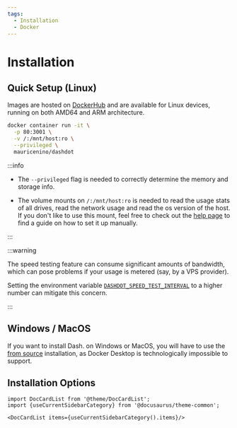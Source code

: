 ```yaml
---
tags:
  - Installation
  - Docker
---
```


# Installation

## Quick Setup (Linux)

Images are hosted on [DockerHub](https://hub.docker.com/r/mauricenino/dashdot)
and are available for Linux devices, running on both AMD64 and ARM architecture.

```bash
docker container run -it \
  -p 80:3001 \
  -v /:/mnt/host:ro \
  --privileged \
  mauricenino/dashdot
```

:::info

- The `--privileged` flag is needed to correctly determine the memory and storage info.

- The volume mounts on `/:/mnt/host:ro` is needed to read the usage stats of all drives,
  read the network usage and read the os version of the host. If you don't like to use this
  mount, feel free to check out the [help page](../help.md#qa) to find a guide on how to set it up manually.

:::

:::warning

The speed testing feature can consume significant amounts of bandwidth, which can pose
problems if your usage is metered (say, by a VPS provider).

Setting the environment variable [`DASHDOT_SPEED_TEST_INTERVAL`](./config/widget-specific/network#dashdot_speed_test_interval)
to a higher number can mitigate this concern.

:::

## Windows / MacOS

If you want to install Dash. on Windows or MacOS, you will have to use the [from source](./install/from-source)
installation, as Docker Desktop is technologically impossible to support.

## Installation Options

```mdx-code-block
import DocCardList from '@theme/DocCardList';
import {useCurrentSidebarCategory} from '@docusaurus/theme-common';

<DocCardList items={useCurrentSidebarCategory().items}/>
```
